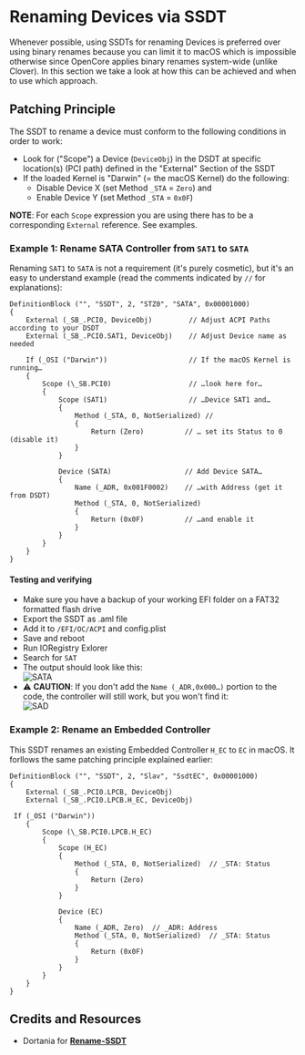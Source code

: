 # Renaming Devices via SSDT

Whenever possible, using SSDTs for renaming Devices is preferred over using binary renames because you can limit it to macOS which is impossible otherwise since OpenCore applies binary renames system-wide (unlike Clover). In this section we take a look at  how this can be achieved and when to use which approach.

## Patching Principle
The SSDT to rename a device must conform to the following conditions in order to work:

- Look for ("Scope") a Device (`DeviceObj`) in the DSDT at specific location(s) (PCI path) defined in the "External" Section of the SSDT
- If the loaded Kernel is "Darwin" (= the macOS Kernel) do the following:
	- Disable Device X (set Method `_STA` = `Zero`) and
	- Enable Device Y (set Method `_STA` = `0x0F`)

**NOTE**: For each `Scope` expression you are using there has to be a corresponding `External` reference. See examples.

### Example 1: Rename SATA Controller from `SAT1` to `SATA`
Renaming `SAT1` to `SATA` is not a requirement (it's purely cosmetic), but it's an easy to understand example (read the comments indicated by `//` for explanations):

```asl
DefinitionBlock ("", "SSDT", 2, "STZ0", "SATA", 0x00001000)
{
    External (_SB_.PCI0, DeviceObj)         // Adjust ACPI Paths according to your DSDT
    External (_SB_.PCI0.SAT1, DeviceObj)    // Adjust Device name as needed
    
    If (_OSI ("Darwin"))                    // If the macOS Kernel is running…
    {
        Scope (\_SB.PCI0)                   // …look here for…
        {
            Scope (SAT1)                    // …Device SAT1 and…
            {
                Method (_STA, 0, NotSerialized) // 
                {
                    Return (Zero)          // … set its Status to 0 (disable it)
                }
            }

            Device (SATA)                  // Add Device SATA…
            {   
                Name (_ADR, 0x001F0002)    // …with Address (get it from DSDT)
                Method (_STA, 0, NotSerialized)
                {
                    Return (0x0F)          // …and enable it
                }
            }
        }
    }
}
```
#### Testing and verifying
- Make sure you have a backup of your working EFI folder on a FAT32 formatted flash drive
- Export the SSDT as .aml file
- Add it to `/EFI/OC/ACPI` and config.plist
- Save and reboot
- Run IORegistry Exlorer
- Search for `SAT`
- The output should look like this:</br>![SATA](https://user-images.githubusercontent.com/76865553/182600459-febd1490-585e-4a7a-9d7f-3dc966482c56.png)
- :warning: **CAUTION**: If you don't add the `Name (_ADR,0x000…)` portion to the code, the controller will still work, but you won't find it:</br>![SAD](https://user-images.githubusercontent.com/76865553/182600512-396acfb7-85da-4a40-85b4-f16cebb72cdc.png)

### Example 2: Rename an Embedded Controller
This SSDT renames an existing Embedded Controller `H_EC` to `EC` in macOS. It forllows the same patching principle explained earlier:

```asl
DefinitionBlock ("", "SSDT", 2, "Slav", "SsdtEC", 0x00001000)
{
    External (_SB_.PCI0.LPCB, DeviceObj)
    External (_SB_.PCI0.LPCB.H_EC, DeviceObj)

 If (_OSI ("Darwin"))
    {
        Scope (\_SB.PCI0.LPCB.H_EC)
        {
            Scope (H_EC)
            {
                Method (_STA, 0, NotSerialized)  // _STA: Status
                {
                    Return (Zero)
                }
            }

            Device (EC)
            {
                Name (_ADR, Zero)  // _ADR: Address
                Method (_STA, 0, NotSerialized)  // _STA: Status
                {
                    Return (0x0F)    
                }
            }
        }
    }
}
```

## Credits and Resources
- Dortania for [**Rename-SSDT**](https://github.com/dortania/OpenCore-Install-Guide/blob/master/extra-files/Rename-SSDT.dsl)
